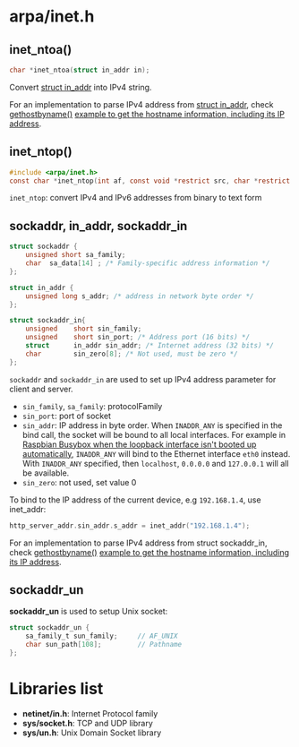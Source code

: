 # arpa/inet.h

## inet_ntoa()
```c
char *inet_ntoa(struct in_addr in);
```
Convert [struct in_addr](#sockaddr-in_addr-sockaddr_in) into IPv4 string.

For an implementation to parse IPv4 address from [struct in_addr](#sockaddr-in_addr-sockaddr_in), check [gethostbyname()]() [example to get the hostname information, including its IP address](../../Application%20layer/HTTP%20client/TCP%20socket/get_host_information.c).

## inet_ntop()

```c
#include <arpa/inet.h>
const char *inet_ntop(int af, const void *restrict src, char *restrict dst, socklen_t size);
```

``inet_ntop``: convert IPv4 and IPv6 addresses from binary to text form

## sockaddr, in_addr, sockaddr_in

```c
struct sockaddr { 
    unsigned short sa_family;
    char  sa_data[14] ; /* Family-specific address information */
}; 

struct in_addr {
    unsigned long s_addr; /* address in network byte order */
};

struct sockaddr_in{
    unsigned	short sin_family;
    unsigned	short sin_port; /* Address port (16 bits) */
    struct		in_addr sin_addr; /* Internet address (32 bits) */
    char    	sin_zero[8]; /* Not used, must be zero */
};
```

``sockaddr`` and ``sockaddr_in`` are used to set up IPv4 address parameter for client and server.

* ``sin_family``, ``sa_family``: protocolFamily
* ``sin_port``: port of socket
* ``sin_addr``: IP address in byte order. When ``INADDR_ANY`` is specified in the bind call, the socket will be bound to all local interfaces. For example in [Raspbian Busybox when the loopback interface isn't booted up automatically](), ``INADDR_ANY`` will bind to the Ethernet interface ``eth0`` instead. With ``INADDR_ANY`` specified, then ``localhost``, ``0.0.0.0`` and ``127.0.0.1`` will all be available.
* ``sin_zero``: not used, set value 0

To bind to the IP address of the current device, e.g ``192.168.1.4``, use inet_addr:
```c
http_server_addr.sin_addr.s_addr = inet_addr("192.168.1.4");
```
For an implementation to parse IPv4 address from struct sockaddr_in, check [gethostbyname()]() [example to get the hostname information, including its IP address](../Application%20layer/HTTP%20client/TCP%20socket/get_host_information.c).

## sockaddr_un
**sockaddr_un** is used to setup Unix socket:
```c
struct sockaddr_un {
    sa_family_t sun_family;     // AF_UNIX
    char sun_path[108];         // Pathname
};
```
# Libraries list

* **netinet/in.h**: Internet Protocol family
* **sys/socket.h**: TCP and UDP library
* **sys/un.h**: Unix Domain Socket library
